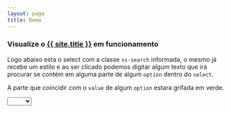 ```yaml
---
layout: page
title: Demo
---
```


### Visualize o [{{ site.title }}](/) em funcionamento

Logo abaixo esta o select com a classe `ss-search` informada, o mesmo já recebe um estilo e ao ser clicado podemos digitar algum texto que irá procurar se contém em alguma parte de algum `option` dentro do `select`.

A parte que coincidir com o `value` de algum `option` estara grifada em verde.

<select class="ss-search">
    <option value=""></option>
    <option value="João">João</option>
    <option value="Maria">Maria</option>
    <option value="Harry">Harry</option>
</select>